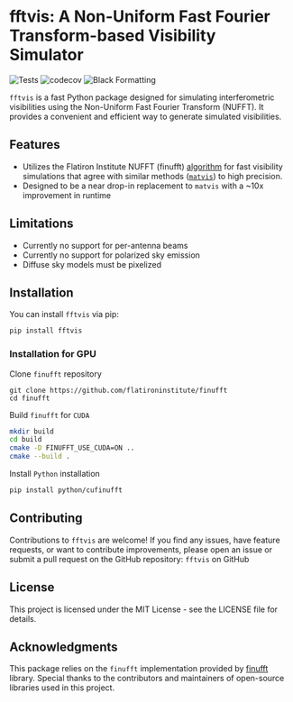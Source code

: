 # fftvis: A Non-Uniform Fast Fourier Transform-based Visibility Simulator

![Tests](https://github.com/tyler-a-cox/fftvis/actions/workflows/ci.yml/badge.svg)
![codecov](https://codecov.io/gh/tyler-a-cox/fftvis/branch/main/graph/badge.svg)
![Black Formatting](https://img.shields.io/badge/code%20style-black-000000.svg)

`fftvis` is a fast Python package designed for simulating interferometric visibilities using the Non-Uniform Fast Fourier Transform (NUFFT). It provides a convenient and efficient way to generate simulated visibilities.

## Features

- Utilizes the Flatiron Institute NUFFT (finufft) [algorithm](https://arxiv.org/abs/1808.06736) for fast visibility simulations that agree with similar methods ([`matvis`](https://github.com/HERA-team/matvis)) to high precision.
- Designed to be a near drop-in replacement to `matvis` with a ~10x improvement in runtime

## Limitations
- Currently no support for per-antenna beams
- Currently no support for polarized sky emission
- Diffuse sky models must be pixelized

## Installation

You can install `fftvis` via pip:

```bash
pip install fftvis
```

### Installation for GPU

Clone `finufft` repository
```
git clone https://github.com/flatironinstitute/finufft
cd finufft
```

Build `finufft` for `CUDA`
```bash
mkdir build
cd build
cmake -D FINUFFT_USE_CUDA=ON ..
cmake --build .
```

Install `Python` installation
```bash
pip install python/cufinufft
```

## Contributing
Contributions to `fftvis` are welcome! If you find any issues, have feature requests, or want to contribute improvements, please open an issue or submit a pull request on the GitHub repository: `fftvis` on GitHub

## License

This project is licensed under the MIT License - see the LICENSE file for details.

## Acknowledgments
This package relies on the `finufft` implementation provided by [finufft](https://github.com/flatironinstitute/finufft) library. Special thanks to the contributors and maintainers of open-source libraries used in this project.
